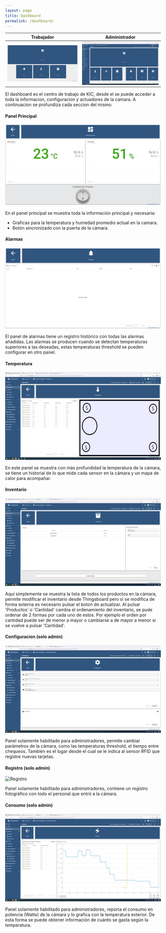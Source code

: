```yaml
---
layout: page
title: Dashboard
permalink: /dashboard/
---
```


Trabajador                                                                                                              |  Administrador
:----------------------------------------------------------------------------------------------------------------------:|:---------------------------------------------------------------------------------------------------------------------------------------:
![Dashboard](https://raw.githubusercontent.com/SisCom-PI2-2023-2/proyecto-keep-it-cool/main/docs/assets/Dashboard.jpg)  |  ![Dashboard Admin](https://raw.githubusercontent.com/SisCom-PI2-2023-2/proyecto-keep-it-cool/main/docs/assets/Dashboard%20(admin).PNG)



El dashboard es el centro de trabajo de KIC, desde el se puede acceder a toda la informacion, configuracion y actuadores de la camara. A continuacion se profundiza cada seccion del mismo.

####  Panel Principal

![Panel Principal](https://raw.githubusercontent.com/SisCom-PI2-2023-2/proyecto-keep-it-cool/main/docs/assets/Panel%20de%20Control.PNG)

En el panel principal se muestra toda la información principal y necesaria:

* Graficas para la temperatura y humedad promedio actual en la camara.
* Botón sincronizado con la puerta de la cámara.

#### Alarmas

![Alarmas](https://raw.githubusercontent.com/SisCom-PI2-2023-2/proyecto-keep-it-cool/main/docs/assets/Alarmas.png)

El panel de alarmas tiene un registro histórico con todas las alarmas añadidas. Las alarmas se producen cuando se detectan temperaturas superiores a las deseadas, estas temperaturas threshold se pueden configurar en otro panel.

#### Temperatura

![Temperatura](https://raw.githubusercontent.com/SisCom-PI2-2023-2/proyecto-keep-it-cool/main/docs/assets/Temperatura.png)

En este panel se muestra con más profundidad la temperatura de la cámara, se tiene un historial de lo que mide cada sensor en la cámara y un mapa de calor para acompañar.

#### Inventario

![Inventario](https://raw.githubusercontent.com/SisCom-PI2-2023-2/proyecto-keep-it-cool/main/docs/assets/Inventario.png)

Aquí simplemente se muestra la lista de todos los productos en la cámara, permite modificar el inventario desde Thingsboard pero si se modifica de forma externa
es necesario pulsar el boton de actualizar. Al pulsar 'Productos' o 'Cantidad' cambia el ordenamiento del inventario, se pude ordenar de 2 formas por cada uno de estos. Por ejemplo
el orden por cantidad puede ser de menor a mayor o cambiarse a de mayor a menor si se vuelve a pulsar 'Cantidad'.

#### Configuracion (solo admin)

![Configuración](https://raw.githubusercontent.com/SisCom-PI2-2023-2/proyecto-keep-it-cool/main/docs/assets/Configuracion.png)

Panel solamente habilitado para administradores, permite cambiar parámetros de la cámara, como las temperaturas threshold, el tiempo entre chequeos. También es el lugar desde el cual se le indica al sensor RFID que registre nuevas tarjetas.

#### Registro (solo admin)

![Registro](img.png)

Panel solamente habilitado para administradores, contiene un registro fotográfico con todo el personal que entró a la cámara.

#### Consumo (solo admin)

![Consumo](https://raw.githubusercontent.com/SisCom-PI2-2023-2/proyecto-keep-it-cool/main/docs/assets/Consumo.png)

Panel solamente habilitado para administradores, reporta el consumo en potencia (Watts) de la cámara y lo grafica con la temperatura exterior. De esta forma se puede obtener información de cuánto se gasta según la temperatura.
